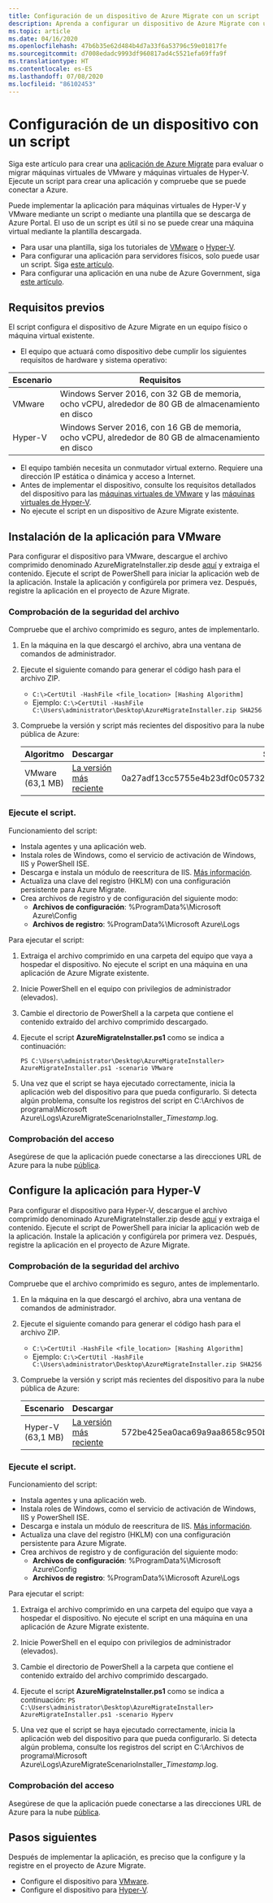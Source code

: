 ```yaml
---
title: Configuración de un dispositivo de Azure Migrate con un script
description: Aprenda a configurar un dispositivo de Azure Migrate con un script
ms.topic: article
ms.date: 04/16/2020
ms.openlocfilehash: 47b6b35e62d484b4d7a33f6a53796c59e01817fe
ms.sourcegitcommit: d7008edadc9993df960817ad4c5521efa69ffa9f
ms.translationtype: HT
ms.contentlocale: es-ES
ms.lasthandoff: 07/08/2020
ms.locfileid: "86102453"
---
```

# <a name="set-up-an-appliance-with-a-script"></a>Configuración de un dispositivo con un script

Siga este artículo para crear una [aplicación de Azure Migrate](./migrate-appliance-architecture.md) para evaluar o migrar máquinas virtuales de VMware y máquinas virtuales de Hyper-V. Ejecute un script para crear una aplicación y compruebe que se puede conectar a Azure. 

Puede implementar la aplicación para máquinas virtuales de Hyper-V y VMware mediante un script o mediante una plantilla que se descarga de Azure Portal. El uso de un script es útil si no se puede crear una máquina virtual mediante la plantilla descargada.

- Para usar una plantilla, siga los tutoriales de [VMware](tutorial-prepare-vmware.md) o [Hyper-V](tutorial-prepare-hyper-v.md).
- Para configurar una aplicación para servidores físicos, solo puede usar un script. Siga [este artículo](how-to-set-up-appliance-physical.md).
- Para configurar una aplicación en una nube de Azure Government, siga [este artículo](deploy-appliance-script-government.md).

## <a name="prerequisites"></a>Requisitos previos

El script configura el dispositivo de Azure Migrate en un equipo físico o máquina virtual existente.

- El equipo que actuará como dispositivo debe cumplir los siguientes requisitos de hardware y sistema operativo:

Escenario | Requisitos
--- | ---
VMware | Windows Server 2016, con 32 GB de memoria, ocho vCPU, alrededor de 80 GB de almacenamiento en disco
Hyper-V | Windows Server 2016, con 16 GB de memoria, ocho vCPU, alrededor de 80 GB de almacenamiento en disco
- El equipo también necesita un conmutador virtual externo. Requiere una dirección IP estática o dinámica y acceso a Internet.
- Antes de implementar el dispositivo, consulte los requisitos detallados del dispositivo para las [máquinas virtuales de VMware](migrate-appliance.md#appliance---vmware) y las [máquinas virtuales de Hyper-V](migrate-appliance.md#appliance---hyper-v).
- No ejecute el script en un dispositivo de Azure Migrate existente.

## <a name="set-up-the-appliance-for-vmware"></a>Instalación de la aplicación para VMware

Para configurar el dispositivo para VMware, descargue el archivo comprimido denominado AzureMigrateInstaller.zip desde [aquí](https://go.microsoft.com/fwlink/?linkid=2105112) y extraiga el contenido. Ejecute el script de PowerShell para iniciar la aplicación web de la aplicación. Instale la aplicación y configúrela por primera vez. Después, registre la aplicación en el proyecto de Azure Migrate.


### <a name="verify-file-security"></a>Comprobación de la seguridad del archivo

Compruebe que el archivo comprimido es seguro, antes de implementarlo.

1. En la máquina en la que descargó el archivo, abra una ventana de comandos de administrador.
2. Ejecute el siguiente comando para generar el código hash para el archivo ZIP.
    - ```C:\>CertUtil -HashFile <file_location> [Hashing Algorithm]```
    - Ejemplo: ```C:\>CertUtil -HashFile C:\Users\administrator\Desktop\AzureMigrateInstaller.zip SHA256```
3. Compruebe la versión y script más recientes del dispositivo para la nube pública de Azure:

    **Algoritmo** | **Descargar** | **SHA256**
    --- | --- | ---
    VMware (63,1 MB) | [La versión más reciente](https://go.microsoft.com/fwlink/?linkid=2105112) | 0a27adf13cc5755e4b23df0c05732c6ac08d1fe8850567cb57c9906fbc3b85a0



### <a name="run-the-script"></a>Ejecute el script.

Funcionamiento del script:

- Instala agentes y una aplicación web.
- Instala roles de Windows, como el servicio de activación de Windows, IIS y PowerShell ISE.
- Descarga e instala un módulo de reescritura de IIS. [Más información](https://www.microsoft.com/download/details.aspx?id=7435).
- Actualiza una clave del registro (HKLM) con una configuración persistente para Azure Migrate.
- Crea archivos de registro y de configuración del siguiente modo:
    - **Archivos de configuración**: %ProgramData%\Microsoft Azure\Config
    - **Archivos de registro**: %ProgramData%\Microsoft Azure\Logs

Para ejecutar el script:

1. Extraiga el archivo comprimido en una carpeta del equipo que vaya a hospedar el dispositivo. No ejecute el script en una máquina en una aplicación de Azure Migrate existente.
2. Inicie PowerShell en el equipo con privilegios de administrador (elevados).
3. Cambie el directorio de PowerShell a la carpeta que contiene el contenido extraído del archivo comprimido descargado.
4. Ejecute el script **AzureMigrateInstaller.ps1** como se indica a continuación:

    ``` PS C:\Users\administrator\Desktop\AzureMigrateInstaller> AzureMigrateInstaller.ps1 -scenario VMware ```
   
5. Una vez que el script se haya ejecutado correctamente, inicia la aplicación web del dispositivo para que pueda configurarlo. Si detecta algún problema, consulte los registros del script en C:\Archivos de programa\Microsoft Azure\Logs\AzureMigrateScenarioInstaller_<em>Timestamp</em>.log.

### <a name="verify-access"></a>Comprobación del acceso

Asegúrese de que la aplicación puede conectarse a las direcciones URL de Azure para la nube [pública](migrate-appliance.md#public-cloud-urls).

## <a name="set-up-the-appliance-for-hyper-v"></a>Configure la aplicación para Hyper-V

Para configurar el dispositivo para Hyper-V, descargue el archivo comprimido denominado AzureMigrateInstaller.zip desde [aquí](https://go.microsoft.com/fwlink/?linkid=2105112) y extraiga el contenido. Ejecute el script de PowerShell para iniciar la aplicación web de la aplicación. Instale la aplicación y configúrela por primera vez. Después, registre la aplicación en el proyecto de Azure Migrate.


### <a name="verify-file-security"></a>Comprobación de la seguridad del archivo

Compruebe que el archivo comprimido es seguro, antes de implementarlo.

1. En la máquina en la que descargó el archivo, abra una ventana de comandos de administrador.
2. Ejecute el siguiente comando para generar el código hash para el archivo ZIP.
    - ```C:\>CertUtil -HashFile <file_location> [Hashing Algorithm]```
    - Ejemplo: ```C:\>CertUtil -HashFile C:\Users\administrator\Desktop\AzureMigrateInstaller.zip SHA256```

3. Compruebe la versión y script más recientes del dispositivo para la nube pública de Azure:

    **Escenario** | **Descargar** | **SHA256**
    --- | --- | ---
    Hyper-V (63,1 MB) | [La versión más reciente](https://go.microsoft.com/fwlink/?linkid=2105112) |  572be425ea0aca69a9aa8658c950bc319b2bdbeb93b440577264500091c846a1

### <a name="run-the-script"></a>Ejecute el script.

Funcionamiento del script:

- Instala agentes y una aplicación web.
- Instala roles de Windows, como el servicio de activación de Windows, IIS y PowerShell ISE.
- Descarga e instala un módulo de reescritura de IIS. [Más información](https://www.microsoft.com/download/details.aspx?id=7435).
- Actualiza una clave del registro (HKLM) con una configuración persistente para Azure Migrate.
- Crea archivos de registro y de configuración del siguiente modo:
    - **Archivos de configuración**: %ProgramData%\Microsoft Azure\Config
    - **Archivos de registro**: %ProgramData%\Microsoft Azure\Logs

Para ejecutar el script:

1. Extraiga el archivo comprimido en una carpeta del equipo que vaya a hospedar el dispositivo. No ejecute el script en una máquina en una aplicación de Azure Migrate existente.
2. Inicie PowerShell en el equipo con privilegios de administrador (elevados).
3. Cambie el directorio de PowerShell a la carpeta que contiene el contenido extraído del archivo comprimido descargado.
4. Ejecute el script **AzureMigrateInstaller.ps1** como se indica a continuación: ``` PS C:\Users\administrator\Desktop\AzureMigrateInstaller> AzureMigrateInstaller.ps1 -scenario Hyperv ```
   
5. Una vez que el script se haya ejecutado correctamente, inicia la aplicación web del dispositivo para que pueda configurarlo. Si detecta algún problema, consulte los registros del script en C:\Archivos de programa\Microsoft Azure\Logs\AzureMigrateScenarioInstaller_<em>Timestamp</em>.log.

### <a name="verify-access"></a>Comprobación del acceso

Asegúrese de que la aplicación puede conectarse a las direcciones URL de Azure para la nube [pública](migrate-appliance.md#public-cloud-urls).

## <a name="next-steps"></a>Pasos siguientes

Después de implementar la aplicación, es preciso que la configure y la registre en el proyecto de Azure Migrate.

- Configure el dispositivo para [VMware](how-to-set-up-appliance-vmware.md#configure-the-appliance).
- Configure el dispositivo para [Hyper-V](how-to-set-up-appliance-hyper-v.md#configure-the-appliance).
